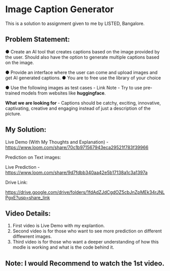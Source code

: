# Image Caption Generator

This is a solution to assignment given to me by LISTED, Bangalore.


## Problem Statement: 

● Create an AI tool that creates captions based on the image provided by the user. Should also have
the option to generate multiple captions based on the image.

● Provide an interface where the user can come and upload images and get AI generated captions. ●
You are to free use the library of your choice

● Use the following images as test cases -
Link Note - Try to use pre-trained models from websites like **huggingface**.

**What we are looking for** - Captions should be catchy, exciting, innovative, captivating, creative and
engaging instead of just a description of the picture.

## My Solution:

Live Demo (With My Thoughts and Explanation) - https://www.loom.com/share/70c1b971567943eca29521f783f39966

Prediction on Text images:

Live Prediction - https://www.loom.com/share/9d7fdbb340aa42e5b17138a1c3a1397a

Drive Link:

https://drive.google.com/drive/folders/1fdAdZJdCgdOZ5cbJnZpMEk34rJNLPgxE?usp=share_link

## Video Details: 

1. First video is Live Demo with my explantion.
2. Second video is for those who want to see more prediction on different diffewrent images.
3. Third video is for those who want a deeper understanding of how this modle is working and what is the code behind it.

## Note: I would Recommend to watch the 1st video.
